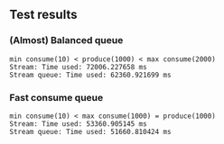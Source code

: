 
## Test results

### (Almost) Balanced queue
```
min consume(10) < produce(1000) < max consume(2000)
Stream: Time used: 72006.227658 ms
Stream queue: Time used: 62360.921699 ms
```

### Fast consume queue
```
min consume(10) < max consume(1000) = produce(1000)
Stream: Time used: 53360.905145 ms
Stream queue: Time used: 51660.810424 ms
```
